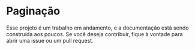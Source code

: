 # Paginação 

Esse projeto é um trabalho em andamento, e a documentação está sendo construída aos poucos. Se você deseja contribuir, fique à vontade para abrir uma issue ou um pull request.